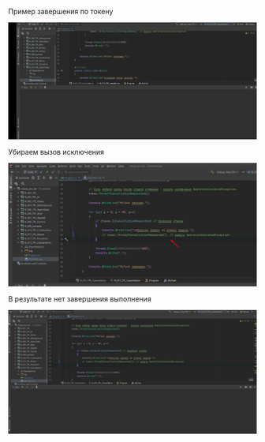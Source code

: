Пример завершения по токену

![](img/1.gif)

Убираем вызов исключения

![](img/Screenshot_1.png)

В результате нет завершения выполнения

![](img/2.gif)